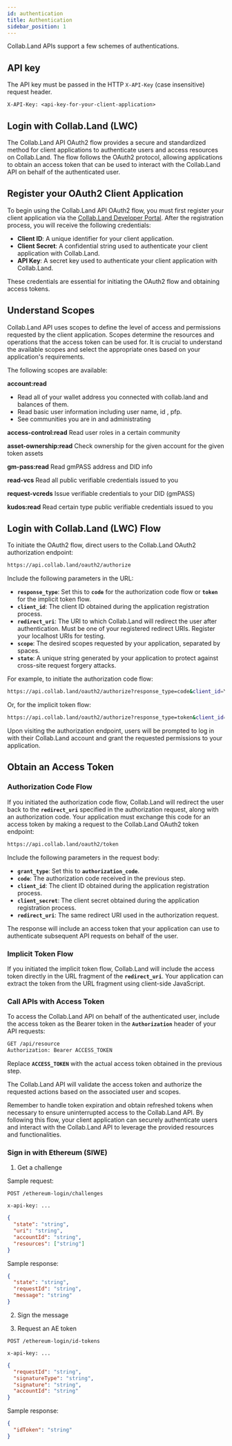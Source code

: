 ```yaml
---
id: authentication
title: Authentication
sidebar_position: 1
---
```


Collab.Land APIs support a few schemes of authentications.

## API key

The API key must be passed in the HTTP `X-API-Key` (case insensitive) request header.

```
X-API-Key: <api-key-for-your-client-application>
```

<!-- ## Authenticated Encryption (AE) Token

Collab.Land can also generate authenticated encryption tokens for API access. Such AE tokens are JWT tokens encrypted using AWS KMS and encoded as base64 URL strings.

The AE token must be passed in the HTTP `Authorization` (case insensitive) request header.

```
Authorization: AE <ae-token>
```

The AE token is generated on the server when a user has successfully signed in with Collab.Land. The AE token is valid for 1 hour after which it expires and will need to be refreshed. -->

## Login with Collab.Land (LWC)

The Collab.Land API OAuth2 flow provides a secure and standardized method for client applications to authenticate users and access resources on Collab.Land. The flow follows the OAuth2 protocol, allowing applications to obtain an access token that can be used to interact with the Collab.Land API on behalf of the authenticated user.

## Register your OAuth2 Client Application

To begin using the Collab.Land API OAuth2 flow, you must first register your client application via the [Collab.Land Developer Portal](https://dev-portal.collab.land/). After the registration process, you will receive the following credentials:

- **Client ID**: A unique identifier for your client application.
- **Client Secret**: A confidential string used to authenticate your client application with Collab.Land.
- **API Key**: A secret key used to authenticate your client application with Collab.Land.

These credentials are essential for initiating the OAuth2 flow and obtaining access tokens.

## Understand Scopes

Collab.Land API uses scopes to define the level of access and permissions requested by the client application. Scopes determine the resources and operations that the access token can be used for. It is crucial to understand the available scopes and select the appropriate ones based on your application's requirements.

The following scopes are available:

**account:read**

- Read all of your wallet address you connected with collab.land and balances of them.
- Read basic user information including user name, id , pfp.
- See communities you are in and administrating

**access-control:read**
Read user roles in a certain community

**asset-ownership:read**
Check ownership for the given account for the given token assets

**gm-pass:read**
Read gmPASS address and DID info

**read-vcs**
Read all public verifiable credentials issued to you

**request-vcreds**
Issue verifiable credentials to your DID (gmPASS)

**kudos:read**
Read certain type public verifiable credentials issued to you

## Login with Collab.Land (LWC) Flow

To initiate the OAuth2 flow, direct users to the Collab.Land OAuth2 authorization endpoint:

```bash
https://api.collab.land/oauth2/authorize
```

Include the following parameters in the URL:

- **`response_type`**: Set this to **`code`** for the authorization code flow or **`token`** for the implicit token flow.
- **`client_id`**: The client ID obtained during the application registration process.
- **`redirect_uri`**: The URI to which Collab.Land will redirect the user after authentication. Must be one of your registered redirect URIs. Register your localhost URIs for testing.
- **`scope`**: The desired scopes requested by your application, separated by spaces.
- **`state`**: A unique string generated by your application to protect against cross-site request forgery attacks.

For example, to initiate the authorization code flow:

```bash
https://api.collab.land/oauth2/authorize?response_type=code&client_id=YOUR_CLIENT_ID&redirect_uri=YOUR_REDIRECT_URI&scope=scope1+scope2&state=UNIQUE_STATE_STRING
```

Or, for the implicit token flow:

```bash
https://api.collab.land/oauth2/authorize?response_type=token&client_id=YOUR_CLIENT_ID&redirect_uri=YOUR_REDIRECT_URI&scope=scope1+scope2&state=UNIQUE_STATE_STRING
```

Upon visiting the authorization endpoint, users will be prompted to log in with their Collab.Land account and grant the requested permissions to your application.

## Obtain an Access Token

### Authorization Code Flow

If you initiated the authorization code flow, Collab.Land will redirect the user back to the **`redirect_uri`** specified in the authorization request, along with an authorization code. Your application must exchange this code for an access token by making a request to the Collab.Land OAuth2 token endpoint:

```bash
https://api.collab.land/oauth2/token
```

Include the following parameters in the request body:

- **`grant_type`**: Set this to **`authorization_code`**.
- **`code`**: The authorization code received in the previous step.
- **`client_id`**: The client ID obtained during the application registration process.
- **`client_secret`**: The client secret obtained during the application registration process.
- **`redirect_uri`**: The same redirect URI used in the authorization request.

The response will include an access token that your application can use to authenticate subsequent API requests on behalf of the user.

### Implicit Token Flow

If you initiated the implicit token flow, Collab.Land will include the access token directly in the URL fragment of the **`redirect_uri`**. Your application can extract the token from the URL fragment using client-side JavaScript.

### Call APIs with Access Token

To access the Collab.Land API on behalf of the authenticated user, include the access token as the Bearer token in the **`Authorization`** header of your API requests:

```bash
GET /api/resource
Authorization: Bearer ACCESS_TOKEN
```

Replace **`ACCESS_TOKEN`** with the actual access token obtained in the previous step.

The Collab.Land API will validate the access token and authorize the requested actions based on the associated user and scopes.

Remember to handle token expiration and obtain refreshed tokens when necessary to ensure uninterrupted access to the Collab.Land API. By following this flow, your client application can securely authenticate users and interact with the Collab.Land API to leverage the provided resources and functionalities.

<!-- The LWC flow process offers a way for client applications to authenticate their users through Collab.Land. Applications registered with Collab.Land can redirect users to `https://login.collab.land` to authenticate themselves with Collab.Land and grant permissions to the client application for requested resources.

Once a user has been successfully authenticated, the client app receives an access token that can be used to request user data tailored to the application's requirements.

For example:

https://login.collab.land/?redirect_uri=https://cc.collab.land/dashboard will prompt you to login with Discord, Telegram or any other Collab.Land supported platforms.


The `redirect_uri` parameter is required. This is the URL that the user will be redirected to after the authentication process is complete.

> The `LWC` flow is not publicly available yet, so it only works in development and with whitelisted domains. If you want to use this method, be sure to inform the Collab.Land team before development or submit a request via [the API Request Form](https://forms.gle/GbtyiQyBkUH1bwsL8) -->

<!-- ### Sign in with Discord or Telegram

![Sign in with Discord 1](../imgs/login.png)

You should receive a confirmation page when you sign in successfully via your authentication platform of choice. For instance, an authenticated wallet connection confirmation page would look like this:

![Sign in with Discord 2](../imgs/connected.png) -->

### Sign in with Ethereum (SIWE)

1. Get a challenge

Sample request:

```
POST /ethereum-login/challenges

x-api-key: ...
```

```json
{
  "state": "string",
  "uri": "string",
  "accountId": "string",
  "resources": ["string"]
}
```

Sample response:

```json
{
  "state": "string",
  "requestId": "string",
  "message": "string"
}
```

2. Sign the message

3. Request an AE token

```
POST /ethereum-login/id-tokens

x-api-key: ...
```

```json
{
  "requestId": "string",
  "signatureType": "string",
  "signature": "string",
  "accountId": "string"
}
```

Sample response:

```json
{
  "idToken": "string"
}
```
